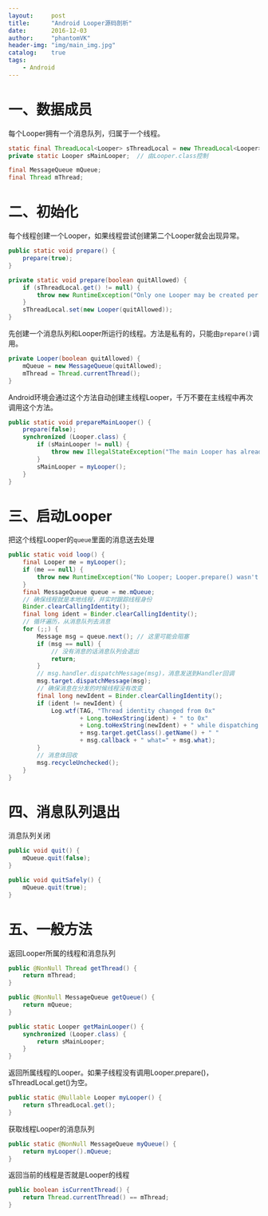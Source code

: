 ```yaml
---
layout:     post
title:      "Android Looper源码剖析"
date:       2016-12-03
author:     "phantomVK"
header-img: "img/main_img.jpg"
catalog:    true
tags:
    - Android
---
```


# 一、数据成员 

每个Looper拥有一个消息队列，归属于一个线程。

```java
static final ThreadLocal<Looper> sThreadLocal = new ThreadLocal<Looper>();
private static Looper sMainLooper;  // 由Looper.class控制

final MessageQueue mQueue;
final Thread mThread;
```

# 二、初始化

每个线程创建一个Looper，如果线程尝试创建第二个Looper就会出现异常。

```java
public static void prepare() {
    prepare(true);
}

private static void prepare(boolean quitAllowed) {
    if (sThreadLocal.get() != null) {
        throw new RuntimeException("Only one Looper may be created per thread");
    }
    sThreadLocal.set(new Looper(quitAllowed));
}
```

先创建一个消息队列和Looper所运行的线程。方法是私有的，只能由`prepare()`调用。

```java
private Looper(boolean quitAllowed) {
    mQueue = new MessageQueue(quitAllowed);
    mThread = Thread.currentThread();
}
```

Android环境会通过这个方法自动创建主线程Looper，千万不要在主线程中再次调用这个方法。

```java
public static void prepareMainLooper() {
    prepare(false);
    synchronized (Looper.class) {
        if (sMainLooper != null) {
            throw new IllegalStateException("The main Looper has already been prepared.");
        }
        sMainLooper = myLooper();
    }
}
```

# 三、启动Looper

把这个线程Looper的`queue`里面的消息送去处理

```java
public static void loop() {
    final Looper me = myLooper();
    if (me == null) {
        throw new RuntimeException("No Looper; Looper.prepare() wasn't called on this thread.");
    }
    final MessageQueue queue = me.mQueue;
    // 确保线程就是本地线程，并实时跟踪线程身份
    Binder.clearCallingIdentity();
    final long ident = Binder.clearCallingIdentity();
    // 循环遍历，从消息队列去消息
    for (;;) {
        Message msg = queue.next(); // 这里可能会阻塞
        if (msg == null) {
            // 没有消息的话消息队列会退出
            return;
        }
        // msg.handler.dispatchMessage(msg)，消息发送到Handler回调
        msg.target.dispatchMessage(msg);
        // 确保消息在分发的时候线程没有改变
        final long newIdent = Binder.clearCallingIdentity();
        if (ident != newIdent) {
            Log.wtf(TAG, "Thread identity changed from 0x"
                    + Long.toHexString(ident) + " to 0x"
                    + Long.toHexString(newIdent) + " while dispatching to "
                    + msg.target.getClass().getName() + " "
                    + msg.callback + " what=" + msg.what);
        }
        // 消息体回收
        msg.recycleUnchecked();
    }
}
```


# 四、消息队列退出

消息队列关闭

```java
public void quit() {
    mQueue.quit(false);
}

public void quitSafely() {
    mQueue.quit(true);
}
```


# 五、一般方法

返回Looper所属的线程和消息队列

```java
public @NonNull Thread getThread() {
    return mThread;
}

public @NonNull MessageQueue getQueue() {
    return mQueue;
}

public static Looper getMainLooper() {
    synchronized (Looper.class) {
        return sMainLooper;
    }
}
```

返回所属线程的Looper。如果子线程没有调用Looper.prepare()，sThreadLocal.get()为空。

```java
public static @Nullable Looper myLooper() {
    return sThreadLocal.get();
}
```

获取线程Looper的消息队列

```java
public static @NonNull MessageQueue myQueue() {
    return myLooper().mQueue;
}
```

返回当前的线程是否就是Looper的线程

```java
public boolean isCurrentThread() {
    return Thread.currentThread() == mThread;
}
```


